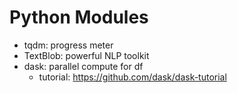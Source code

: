 Python Modules
=============

- tqdm: progress meter
- TextBlob: powerful NLP toolkit
- dask: parallel compute for df
	- tutorial: https://github.com/dask/dask-tutorial